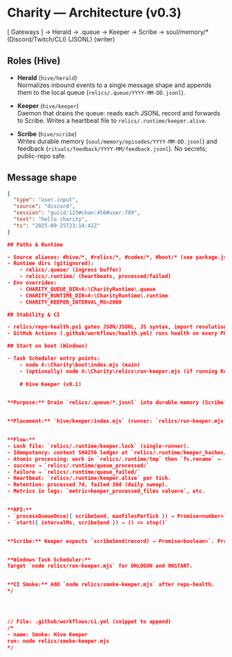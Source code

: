 # Charity — Architecture (v0.3)

[ Gateways ] → Herald → .queue → Keeper → Scribe → soul/memory/*
(Discord/Twitch/CLI) (JSONL) (writer)

## Roles (Hive)

- **Herald** (`hive/herald`)  
  Normalizes inbound events to a single message shape and appends them to the local queue (`relics/.queue/YYYY-MM-DD.jsonl`).

- **Keeper** (`hive/keeper`)  
  Daemon that drains the queue: reads each JSONL record and forwards to Scribe. Writes a heartbeat file to `relics/.runtime/keeper.alive`.

- **Scribe** (`hive/scribe`)  
  Writes durable memory (`soul/memory/episodes/YYYY-MM-DD.jsonl`) and feedback (`rituals/feedback/YYYY-MM/feedback.jsonl`). No secrets; public-repo safe.

## Message shape
```json
{
  "type": "user.input",
  "source": "discord",
  "session": "guild:123#chan:456#user:789",
  "text": "hello charity",
  "ts": "2025-09-25T23:14:42Z"
}

## Paths & Runtime

- Source aliases: #hive/*, #relics/*, #codex/*, #boot/* (see package.json → imports).
- Runtime dirs (gitignored):
	- relics/.queue/ (ingress buffer)
	- relics/.runtime/ (heartbeats, processed/failed)
- Env overrides:
	- CHARITY_QUEUE_DIR=A:\CharityRuntime\.queue
	- CHARITY_RUNTIME_DIR=A:\CharityRuntime\.runtime
	- CHARITY_KEEPER_INTERVAL_MS=2000

## Stability & CI

- relics/repo-health.ps1 gates JSON/JSONL, JS syntax, import resolution, legacy paths.
- GitHub Actions (.github/workflows/health.yml) runs health on every PR.

## Start on boot (Windows)

- Task Scheduler entry points:
	- node A:\Charity\boot\index.mjs (main)
	- (optionally) node A:\Charity\relics\run-keeper.mjs (if running Keeper as its own task)
	
	# Hive Keeper (v0.1)


**Purpose:** Drain `relics/.queue/*.jsonl` into durable memory (Scribe) with retries/isolation and zero data loss.


**Placement:** `hive/keeper/index.mjs` (runner: `relics/run-keeper.mjs`).


**Flow:**
- Lock file: `relics/.runtime/keeper.lock` (single-runner).
- Idempotency: content SHA256 ledger at `relics/.runtime/keeper_hashes/<hash>.done`; sidecar `*.sha256` in `.queue/`.
- Atomic processing: work in `relics/.runtime/tmp` then `fs.rename` →
- success → `relics/.runtime/queue_processed/`
- failure → `relics/.runtime/queue_failed/`
- Heartbeat: `relics/.runtime/keeper.alive` per tick.
- Retention: processed 7d, failed 30d (daily sweep).
- Metrics in logs: `metric=keeper_processed_files value=n`, etc.


**API:**
- `processQueueOnce({ scribeSend, maxFilesPerTick }) → Promise<number>`
- `start({ intervalMs, scribeSend }) → () => stop()`


**Scribe:** Keeper expects `scribeSend(record) → Promise<boolean>`. Provide via `hive/scribe/index.mjs` export `send()`.


**Windows Task Scheduler:**
Target `node relics/run-keeper.mjs` for ONLOGON and ONSTART.


**CI Smoke:** Add `node relics/smoke-keeper.mjs` after repo-health.
*/




// File: .github/workflows/ci.yml (snippet to append)
/*
- name: Smoke: Hive Keeper
run: node relics/smoke-keeper.mjs
*/
